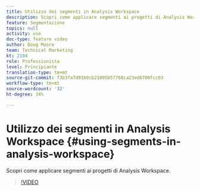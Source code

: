 ```yaml
---
title: Utilizzo dei segmenti in Analysis Workspace
description: Scopri come applicare segmenti ai progetti di Analysis Workspace.
feature: Segmentazione
topics: null
activity: use
doc-type: feature video
author: Doug Moore
team: Technical Marketing
kt: 2104
role: Professionista
level: Principiante
translation-type: tm+mt
source-git-commit: f3b3fa7d91b0cb21005b57768ca23ed6700fcc03
workflow-type: tm+mt
source-wordcount: '32'
ht-degree: 34%

---
```



# Utilizzo dei segmenti in Analysis Workspace {#using-segments-in-analysis-workspace}

Scopri come applicare segmenti ai progetti di Analysis Workspace.

>[!VIDEO](https://video.tv.adobe.com/v/23977/?quality=12)